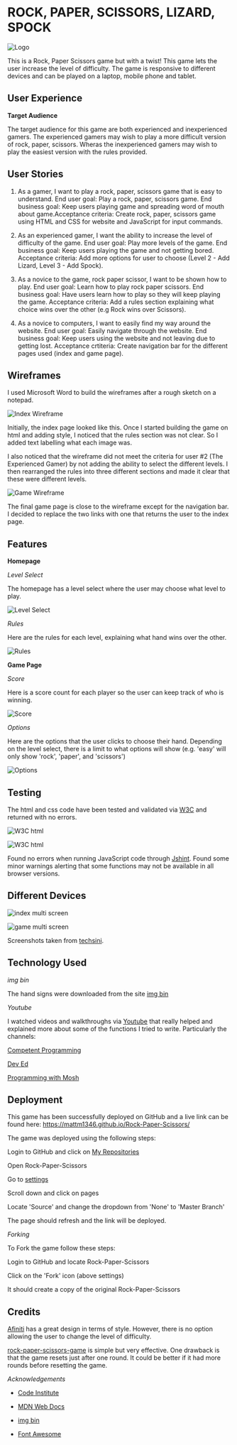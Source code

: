 # ROCK, PAPER, SCISSORS, LIZARD, SPOCK

![Logo](assets/images/screenshots/homeimage.png)

This is a Rock, Paper Scissors game but with a twist! This game lets the user increase the level of difficulty. The game is responsive to different devices and can be played on a laptop, mobile phone and tablet.

## User Experience

**Target Audience**

The target audience for this game are both experienced and inexperienced gamers. The experienced gamers may wish to play a more difficult version of rock, paper, scissors. Wheras the inexperienced gamers may wish to play the easiest version with the rules provided.

## User Stories

1. As a gamer, I want to play a rock, paper, scissors game that is easy to understand. End user goal: Play a rock, paper, scissors game. End business goal: Keep users playing game and spreading word of mouth about game.Acceptance criteria: Create rock, paper, scissors game using HTML and CSS for website and JavaScript for input commands.

2. As an experienced gamer, I want the ability to increase the level of difficulty of the game. End user goal: Play more levels of the game. End business goal: Keep users playing the game and not getting bored. Acceptance criteria: Add more options for user to choose (Level 2 - Add Lizard, Level 3 - Add Spock).

3. As a novice to the game, rock paper scissor, I want to be shown how to play. End user goal: Learn how to play rock paper scissors. End business goal: Have users learn how to play so they will keep playing the game. Acceptance criteria: Add a rules section explaining what choice wins over the other (e.g Rock wins over Scissors).

4. As a novice to computers, I want to easily find my way around the website. End user goal: Easily navigate through the website. End business goal: Keep users using the website and not leaving due to getting lost. Acceptance crtiteria: Create navigation bar for the different pages used (index and game page).

## Wireframes

I used Microsoft Word to build the wireframes after a rough sketch on a notepad.

![Index Wireframe](assets/images/screenshots/wireframe-index.png)

Initially, the index page looked like this. Once I started building the game on html and adding style, I noticed that the rules section was not clear. So I added text labelling what each image was.

I also noticed that the wireframe did not meet the criteria for user #2 (The Experienced Gamer) by not adding the ability to select the different levels. I then rearranged the rules into three different sections and made it clear that these were different levels.

![Game Wireframe](assets/images/screenshots/wireframe-game.png)

The final game page is close to the wireframe except for the navigation bar. I decided to replace the two links with one that returns the user to the index page.

## Features

**Homepage**

*Level Select*

The homepage has a level select where the user may choose what level to play.

![Level Select](assets/images/screenshots/levels.png)

*Rules*

Here are the rules for each level, explaining what hand wins over the other.

![Rules](assets/images/screenshots/all-rules.png)

**Game Page**

*Score*

Here is a score count for each player so the user can keep track of who is winning.

![Score](assets/images/screenshots/score.png)

*Options*

Here are the options that the user clicks to choose their hand. Depending on the level select, there is a limit to what options will show (e.g. 'easy' will only show 'rock', 'paper', and 'scissors')

![Options](assets/images/screenshots/all-hands.png)

## Testing

The html and css code have been tested and validated via [W3C](https://validator.w3.org/) and returned with no errors.

![W3C html](assets/images/screenshots/validator-index.png)

![W3C html](assets/images/screenshots/validator-css.png)

Found no errors when running JavaScript code through [Jshint](https://jshint.com/). Found some minor warnings alerting that some functions may not be available in all browser versions.

## Different Devices

![index multi screen](assets/images/screenshots/multi-index.png)

![game multi screen](assets/images/screenshots/multi-game.png)

Screenshots taken from [techsini](http://techsini.com/multi-mockup/index.php).

## Technology Used

*img bin*

The hand signs were downloaded from the site [img bin](https://imgbin.com/)

*Youtube*

I watched videos and walkthroughs via [Youtube]() that really helped and explained more about some of the functions I tried to write. Particularly the channels:

[Competent Programming](https://www.youtube.com/channel/UCZBwn0Sdl3mabNeDCIJmNlg/videos)

[Dev Ed](https://www.youtube.com/watch?v=qWPtKtYEsN4)

[Programming with Mosh](https://www.youtube.com/c/programmingwithmosh/videos)

## Deployment

This game has been successfully deployed on GitHub and a live link can be found here: https://mattm1346.github.io/Rock-Paper-Scissors/

The game was deployed using the following steps:

Login to GitHub and click on [My Repositories](https://github.com/mattm1346?tab=repositories)

Open Rock-Paper-Scissors

Go to [settings](https://mattm1346.github.io/Rock-Paper-Scissors/)

Scroll down and click on pages

Locate 'Source' and change the dropdown from 'None' to 'Master Branch'

The page should refresh and the link will be deployed.

*Forking*

To Fork the game follow these steps:

Login to GitHub and locate Rock-Paper-Scissors

Click on the 'Fork' icon (above settings)

It should create a copy of the original Rock-Paper-Scissors

## Credits

[Afiniti](https://www.afiniti.com/corporate/rock-paper-scissors) has a great design in terms of style. However, there is no option allowing the user to change the level of difficulty.

[rock-paper-scissors-game](https://www.rock-paper-scissors-game.com/) is simple but very effective. One drawback is that the game resets just after one round. It could be better if it had more rounds before resetting the game.

*Acknowledgements*

* [Code Institute](https://learn.codeinstitute.net/)

* [MDN Web Docs](https://developer.mozilla.org/en-US/)

* [img bin](https://imgbin.com/)

* [Font Awesome](https://fontawesome.com/)